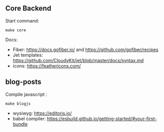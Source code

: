 ## Core Backend
Start command:
```
make core
```
Docs:
- Fiber: https://docs.gofiber.io/ and https://github.com/gofiber/recipes
- Jet templates: https://github.com/CloudyKit/jet/blob/master/docs/syntax.md
- icons: https://feathericons.com/

## blog-posts
Compile javascript :
```
make blogjs
```
- wysiwyg: https://editorjs.io/
- babel compiler: https://esbuild.github.io/getting-started/#your-first-bundle 